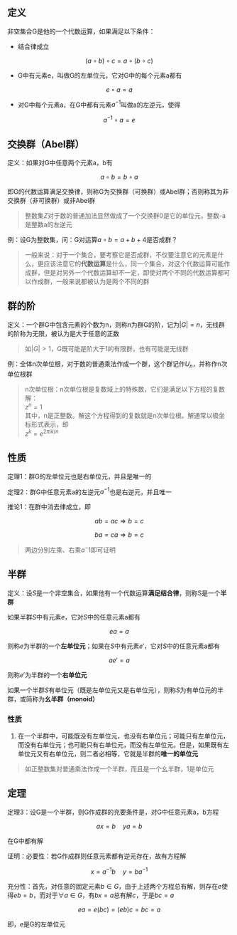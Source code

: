 ## 定义

非空集合G是他的一个代数运算，如果满足以下条件：

- 结合律成立

$$(a\circ b)\circ c=a\circ(b\circ c)$$

- G中有元素e，叫做G的左单位元，它对G中的每个元素a都有

$$e\circ a=a$$
   
- 对G中每个元素a，在G中都有元素$a^{-1}$叫做a的左逆元，使得

$$a^{-1}\circ a=e$$

## 交换群（Abel群）

定义：如果对G中任意两个元素a，b有

$$a\circ b=b\circ a$$

即G的代数运算满足交换律，则称G为交换群（可换群）或Abel群；否则称其为非交换群（非可换群）或非Abel群

> 整数集$Z$对于数的普通加法显然做成了一个交换群0是它的单位元，整数-a是整数a的左逆元

例：设G为整数集，问：G对运算$a\circ b=a+b+4$是否成群？

> 一般来说：对于一个集合，要考察它是否成群，不仅要注意它的元素是什么，更应该注意它的**代数运算**是什么，同一个集合，对这个代数运算可能作成群，但是对另外一个代数运算却不一定，即使对两个不同的代数运算都可以作成群，一般来说都被认为是两个不同的群

## 群的阶

定义：一个群G中包含元素的个数为n，则称n为群G的阶，记为$|G|=n$，无线群的阶称为无限，被认为是大于任意的正数

> 如$|G|>1$，G既可能是阶大于1的有限群，也有可能是无线群

例：全体n次单位根，对于数的普通乘法作成一个群，这个群记作$U_n$，并称作n次单位根群

> n次单位根：n次单位根是复数域上的特殊数，它们是满足以下方程的复数解：<br>
> $z^n=1$<br>
> 其中，n是正整数。解这个方程得到的复数就是n次单位根。解通常以极坐标形式表示，即<br>
> $z^k=e^{2\pi i k/n}$

## 性质

定理1：群G的左单位元也是右单位元，并且是唯一的

定理2：群G中任意元素a的左逆元$a^{-1}$也是右逆元，并且唯一

推论1：在群中消去律成立，即

$$ab=ac\Rightarrow b=c$$

$$ba=ca\Rightarrow b=c$$

> 两边分别左乘、右乘$a^-1$即可证明

## 半群

定义：设$S$是一个非空集合，如果他有一个代数运算**满足结合律**，则称S是一个**半群**

如果半群$S$中有元素$e$，它对$S$中的任意元素a都有

$$ea=a$$

则称$e$为半群的一个**左单位元**；如果在$S$中有元素$e'$，它对$S$中的任意元素a都有

$$ae'=a$$

则称$e'$为半群的一个**右单位元**

如果一个半群$S$有单位元（既是左单位元又是右单位元），则称$S$为有单位元的半群，或简称为**幺半群（monoid）**

### 性质

1. 在一个半群中，可能既没有左单位元，也没有右单位元；可能只有左单位元，而没有右单位元；也可能只有右单位元，而没有左单位元。但是，如果既有左单位元又有右单位元，则二者必相等，它就是半群的**唯一的单位元**

> 如正整数集对普通乘法作成一个半群，而且是一个幺半群，1是单位元

## 定理

定理3：设G是一个半群，则G作成群的充要条件是，对G中任意元素a，b方程

$$ax=b\quad ya=b$$

在G中都有解

证明：必要性：若G作成群则任意元素都有逆元存在，故有方程解

$$x=a^{-1}b\quad y=ba^{-1}$$

充分性：首先，对任意的固定元素$b\in G$，由于上述两个方程总有解，则存在$e$使得$eb=b$，而对于$\forall a\in G$，有$bx=a$总有解$c$，于是$bc=a$

$$ea=e(bc)=(eb)c=bc=a$$

即，$e$是G的左单位元